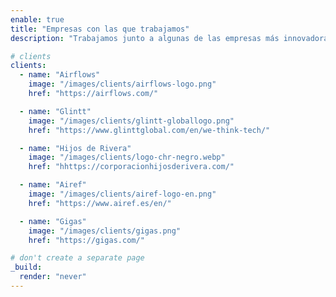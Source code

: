 ```yaml
---
enable: true
title: "Empresas con las que trabajamos"
description: "Trabajamos junto a algunas de las empresas más innovadoras y líderes de la industria ofreciendo soluciones tecnológicas de vanguardia."

# clients
clients:
  - name: "Airflows"
    image: "/images/clients/airflows-logo.png"
    href: "https://airflows.com/"

  - name: "Glintt"
    image: "/images/clients/glintt-globallogo.png"
    href: "https://www.glinttglobal.com/en/we-think-tech/"

  - name: "Hijos de Rivera"
    image: "/images/clients/logo-chr-negro.webp"
    href: "hhttps://corporacionhijosderivera.com/"

  - name: "Airef"
    image: "/images/clients/airef-logo-en.png"
    href: "https://www.airef.es/en/"

  - name: "Gigas"
    image: "/images/clients/gigas.png"
    href: "https://gigas.com/"

# don't create a separate page
_build:
  render: "never"
---
```

